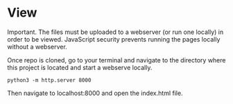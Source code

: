 # View

Important. The files must be uploaded to a webserver (or run one locally) in order to be viewed. JavaScript security prevents running the pages locally without a webserver.

Once repo is cloned, go to your terminal and navigate to the directory where this project is located and start a webserve locally.

`python3 -m http.server 8000`

Then navigate to localhost:8000 and open the index.html file.
